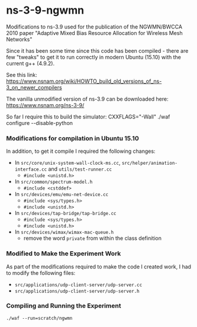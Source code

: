 # ns-3-9-ngwmn
Modifications to ns-3.9 used for the publication of the NGWMN/BWCCA 2010 paper "Adaptive Mixed Bias Resource Allocation for Wireless Mesh Networks"

Since it has been some time since this code has been compiled - there are few "tweaks" to get it to run correctly in modern Ubuntu (15.10) with the current g++ (4.9.2).

See this link: https://www.nsnam.org/wiki/HOWTO_build_old_versions_of_ns-3_on_newer_compilers

The vanilla unmodified version of ns-3.9 can be downloaded here: https://www.nsnam.org/ns-3-9/

So far I require this to build the simulator: CXXFLAGS="-Wall" ./waf configure --disable-python

### Modifications for compilation in Ubuntu 15.10 ###
In addition, to get it compile I required the following changes:

* In ```src/core/unix-system-wall-clock-ms.cc```, ```src/helper/animation-interface.cc``` and ```utils/test-runner.cc```
  * ```#include <unistd.h>```
* In ```src/common/spectrum-model.h```
  * ```#include <cstddef>```
* In ```src/devices/emu/emu-net-device.cc```
  * ```#include <sys/types.h>```
  * ```#include <unistd.h>```
* In ```src/devices/tap-bridge/tap-bridge.cc```
  * ```#include <sys/types.h>```
  * ```#include <unistd.h>```
* In ```src/devices/wimax/wimax-mac-queue.h```
  * remove the word ```private``` from within the class definition

### Modified to Make the Experiment Work ###
As part of the modifications required to make the code I created work, I had to modify the following files:
* ```src/applications/udp-client-server/udp-server.cc```
* ```src/applications/udp-client-server/udp-server.h```

### Compiling and Running the Experiment ###
```./waf --run=scratch/ngwmn```
